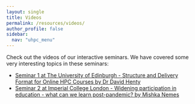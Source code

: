 ```yaml
---
layout: single  
title: Videos
permalink: /resources/videos/
author_profile: false
sidebar:
  nav: "uhpc_menu"
---
```


Check out the videos of our interactive seminars. We have covered some very interesting topics in these seminars:

 - [Seminar 1 at The University of Edinburgh - Structure and Delivery Format for Online HPC Courses by Dr David Henty](https://www.youtube.com/watch?v=qlKqCcD-UlU)
 - [Seminar 2 at Imperial College London - Widening participation in education - what can we learn post-pandemic? by Mishka Nemes](https://www.youtube.com/watch?v=de2ZhQ0VQgk&t=132s)
